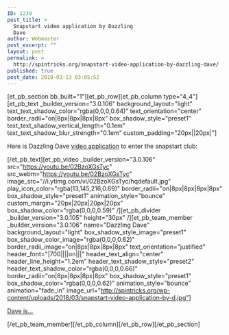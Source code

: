 ```yaml
---
ID: 1239
post_title: >
  Snapstart video application by Dazzling
  Dave
author: Webmaster
post_excerpt: ""
layout: post
permalink: >
  http://spintricks.org/snapstart-video-application-by-dazzling-dave/
published: true
post_date: 2018-03-13 03:05:52
---
```

[et_pb_section bb_built="1"][et_pb_row][et_pb_column type="4_4"][et_pb_text _builder_version="3.0.106" background_layout="light" text_text_shadow_color="rgba(0,0,0,0.64)" text_orientation="center" border_radii="on|8px|8px|8px|8px" box_shadow_style="preset1" text_text_shadow_vertical_length="0.1em" text_text_shadow_blur_strength="0.1em" custom_padding="20px||20px|"]

Here is Dazzling Dave <a href="/tag/patch-application-video">video application</a> to enter the snapstart club:

[/et_pb_text][et_pb_video _builder_version="3.0.106" src="https://youtu.be/02BzoXGsTyc" src_webm="https://youtu.be/02BzoXGsTyc" image_src="//i.ytimg.com/vi/02BzoXGsTyc/hqdefault.jpg" play_icon_color="rgba(13,145,216,0.69)" border_radii="on|8px|8px|8px|8px" box_shadow_style="preset1" animation_style="bounce" custom_margin="20px|20px|20px|20px" box_shadow_color="rgba(0,0,0,0.59)" /][et_pb_divider _builder_version="3.0.105" height="30px" /][et_pb_team_member _builder_version="3.0.106" name="Dazzling Dave" background_layout="light" box_shadow_style_image="preset1" box_shadow_color_image="rgba(0,0,0,0.62)" border_radii_image="on|8px|8px|8px|8px" text_orientation="justified" header_font="|700||||on|||" header_text_align="center" header_line_height="1.2em" header_text_shadow_style="preset2" header_text_shadow_color="rgba(0,0,0,0.66)" border_radii="on|8px|8px|8px|8px" box_shadow_style="preset1" box_shadow_color="rgba(0,0,0,0.62)" animation_style="bounce" animation="fade_in" image_url="http://spintricks.org/wp-content/uploads/2018/03/snapstart-video-application-by-d.jpg"]

<a href="/category/spinners/dazzlingdave">Dave is...</a>

[/et_pb_team_member][/et_pb_column][/et_pb_row][/et_pb_section]